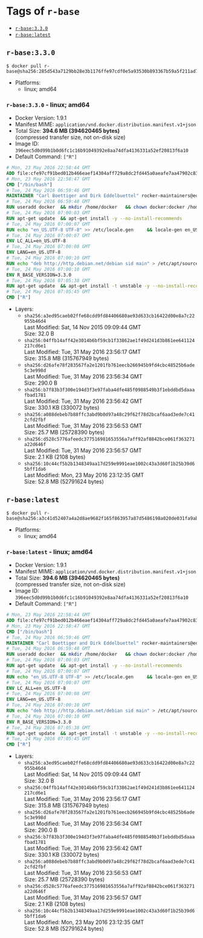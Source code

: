 <!-- THIS FILE IS GENERATED VIA '.template-helpers/generate-tag-details.pl' -->

# Tags of `r-base`

-	[`r-base:3.3.0`](#r-base330)
-	[`r-base:latest`](#r-baselatest)

## `r-base:3.3.0`

```console
$ docker pull r-base@sha256:285d543a7129bb28e3b1176ffe97cdf0e5a93530b893367b59a5f211ad71555a
```

- Platforms:
  - linux; amd64

### `r-base:3.3.0` - linux; amd64

- Docker Version: 1.9.1
- Manifest MIME: `application/vnd.docker.distribution.manifest.v1+json`
- Total Size: **394.6 MB (394620465 bytes)**  
  (compressed transfer size, not on-disk size)
- Image ID: `396eec5d0d99b1b0d6fc1c16b91049392e8aa74dfa4136331a52ef20813f6a10`
- Default Command: `["R"]`

```dockerfile
# Mon, 23 May 2016 22:58:44 GMT
ADD file:cfe97cf91bed012b466eaef14304aff729a8dc2fd445a0aeafe7aa47902c8351 in /
# Mon, 23 May 2016 22:58:47 GMT
CMD ["/bin/bash"]
# Tue, 24 May 2016 06:59:46 GMT
MAINTAINER "Carl Boettiger and Dirk Eddelbuettel" rocker-maintainers@eddelbuettel.com
# Tue, 24 May 2016 06:59:48 GMT
RUN useradd docker 	&& mkdir /home/docker 	&& chown docker:docker /home/docker 	&& addgroup docker staff
# Tue, 24 May 2016 07:00:03 GMT
RUN apt-get update 	&& apt-get install -y --no-install-recommends 		ed 		less 		locales 		vim-tiny 		wget 		ca-certificates 	&& rm -rf /var/lib/apt/lists/*
# Tue, 24 May 2016 07:00:07 GMT
RUN echo "en_US.UTF-8 UTF-8" >> /etc/locale.gen 	&& locale-gen en_US.utf8 	&& /usr/sbin/update-locale LANG=en_US.UTF-8
# Tue, 24 May 2016 07:00:07 GMT
ENV LC_ALL=en_US.UTF-8
# Tue, 24 May 2016 07:00:08 GMT
ENV LANG=en_US.UTF-8
# Tue, 24 May 2016 07:00:10 GMT
RUN echo "deb http://http.debian.net/debian sid main" > /etc/apt/sources.list.d/debian-unstable.list 	&& echo 'APT::Default-Release "testing";' > /etc/apt/apt.conf.d/default
# Tue, 24 May 2016 07:00:10 GMT
ENV R_BASE_VERSION=3.3.0
# Tue, 24 May 2016 07:05:38 GMT
RUN apt-get update 	&& apt-get install -t unstable -y --no-install-recommends 		littler                 r-cran-littler 		r-base=${R_BASE_VERSION}* 		r-base-dev=${R_BASE_VERSION}* 		r-recommended=${R_BASE_VERSION}*         && echo 'options(repos = c(CRAN = "https://cran.rstudio.com/"), download.file.method = "libcurl")' >> /etc/R/Rprofile.site         && echo 'source("/etc/R/Rprofile.site")' >> /etc/littler.r 	&& ln -s /usr/share/doc/littler/examples/install.r /usr/local/bin/install.r 	&& ln -s /usr/share/doc/littler/examples/install2.r /usr/local/bin/install2.r 	&& ln -s /usr/share/doc/littler/examples/installGithub.r /usr/local/bin/installGithub.r 	&& ln -s /usr/share/doc/littler/examples/testInstalled.r /usr/local/bin/testInstalled.r 	&& install.r docopt 	&& rm -rf /tmp/downloaded_packages/ /tmp/*.rds 	&& rm -rf /var/lib/apt/lists/*
# Tue, 24 May 2016 07:05:45 GMT
CMD ["R"]
```

- Layers:
  - `sha256:a3ed95caeb02ffe68cdd9fd84406680ae93d633cb16422d00e8a7c22955b46d4`  
    Last Modified: Sat, 14 Nov 2015 09:09:44 GMT  
    Size: 32.0 B
  - `sha256:04ffb14aff42e3014b6bf59cb1f33862ae1f49d241d3b861ee641124217cd6e1`  
    Last Modified: Tue, 31 May 2016 23:56:17 GMT  
    Size: 315.8 MB (315767949 bytes)
  - `sha256:d26afe78f283567fa2e1201fb761eecb266945b9fd4cbc48525b6ade5c3e998d`  
    Last Modified: Tue, 31 May 2016 23:56:34 GMT  
    Size: 290.0 B
  - `sha256:b7f83b3f300e194d3f3e97faba4dfe485f0988549b3f1ebddbd5daaafbad1781`  
    Last Modified: Tue, 31 May 2016 23:56:42 GMT  
    Size: 330.1 KB (330072 bytes)
  - `sha256:a088debeb7b88ffc3abd9b0d97a48c29f62f78d2bcaf6aad3ede7c412cfd2fbf`  
    Last Modified: Tue, 31 May 2016 23:56:53 GMT  
    Size: 25.7 MB (25728390 bytes)
  - `sha256:d528c5776afeedc377516981653556a7aff92af8842bce061f363271a22d646f`  
    Last Modified: Tue, 31 May 2016 23:56:57 GMT  
    Size: 2.1 KB (2108 bytes)
  - `sha256:10c44cf5b2b1348349aa17d259e9991eae1002c43a3d60f1b25b39d65bff1da6`  
    Last Modified: Mon, 23 May 2016 23:12:35 GMT  
    Size: 52.8 MB (52791624 bytes)

## `r-base:latest`

```console
$ docker pull r-base@sha256:a3c41d52407a4a2d8ae9682f165f863957a87d5486198a020de031fa9ab045a8
```

- Platforms:
  - linux; amd64

### `r-base:latest` - linux; amd64

- Docker Version: 1.9.1
- Manifest MIME: `application/vnd.docker.distribution.manifest.v1+json`
- Total Size: **394.6 MB (394620465 bytes)**  
  (compressed transfer size, not on-disk size)
- Image ID: `396eec5d0d99b1b0d6fc1c16b91049392e8aa74dfa4136331a52ef20813f6a10`
- Default Command: `["R"]`

```dockerfile
# Mon, 23 May 2016 22:58:44 GMT
ADD file:cfe97cf91bed012b466eaef14304aff729a8dc2fd445a0aeafe7aa47902c8351 in /
# Mon, 23 May 2016 22:58:47 GMT
CMD ["/bin/bash"]
# Tue, 24 May 2016 06:59:46 GMT
MAINTAINER "Carl Boettiger and Dirk Eddelbuettel" rocker-maintainers@eddelbuettel.com
# Tue, 24 May 2016 06:59:48 GMT
RUN useradd docker 	&& mkdir /home/docker 	&& chown docker:docker /home/docker 	&& addgroup docker staff
# Tue, 24 May 2016 07:00:03 GMT
RUN apt-get update 	&& apt-get install -y --no-install-recommends 		ed 		less 		locales 		vim-tiny 		wget 		ca-certificates 	&& rm -rf /var/lib/apt/lists/*
# Tue, 24 May 2016 07:00:07 GMT
RUN echo "en_US.UTF-8 UTF-8" >> /etc/locale.gen 	&& locale-gen en_US.utf8 	&& /usr/sbin/update-locale LANG=en_US.UTF-8
# Tue, 24 May 2016 07:00:07 GMT
ENV LC_ALL=en_US.UTF-8
# Tue, 24 May 2016 07:00:08 GMT
ENV LANG=en_US.UTF-8
# Tue, 24 May 2016 07:00:10 GMT
RUN echo "deb http://http.debian.net/debian sid main" > /etc/apt/sources.list.d/debian-unstable.list 	&& echo 'APT::Default-Release "testing";' > /etc/apt/apt.conf.d/default
# Tue, 24 May 2016 07:00:10 GMT
ENV R_BASE_VERSION=3.3.0
# Tue, 24 May 2016 07:05:38 GMT
RUN apt-get update 	&& apt-get install -t unstable -y --no-install-recommends 		littler                 r-cran-littler 		r-base=${R_BASE_VERSION}* 		r-base-dev=${R_BASE_VERSION}* 		r-recommended=${R_BASE_VERSION}*         && echo 'options(repos = c(CRAN = "https://cran.rstudio.com/"), download.file.method = "libcurl")' >> /etc/R/Rprofile.site         && echo 'source("/etc/R/Rprofile.site")' >> /etc/littler.r 	&& ln -s /usr/share/doc/littler/examples/install.r /usr/local/bin/install.r 	&& ln -s /usr/share/doc/littler/examples/install2.r /usr/local/bin/install2.r 	&& ln -s /usr/share/doc/littler/examples/installGithub.r /usr/local/bin/installGithub.r 	&& ln -s /usr/share/doc/littler/examples/testInstalled.r /usr/local/bin/testInstalled.r 	&& install.r docopt 	&& rm -rf /tmp/downloaded_packages/ /tmp/*.rds 	&& rm -rf /var/lib/apt/lists/*
# Tue, 24 May 2016 07:05:45 GMT
CMD ["R"]
```

- Layers:
  - `sha256:a3ed95caeb02ffe68cdd9fd84406680ae93d633cb16422d00e8a7c22955b46d4`  
    Last Modified: Sat, 14 Nov 2015 09:09:44 GMT  
    Size: 32.0 B
  - `sha256:04ffb14aff42e3014b6bf59cb1f33862ae1f49d241d3b861ee641124217cd6e1`  
    Last Modified: Tue, 31 May 2016 23:56:17 GMT  
    Size: 315.8 MB (315767949 bytes)
  - `sha256:d26afe78f283567fa2e1201fb761eecb266945b9fd4cbc48525b6ade5c3e998d`  
    Last Modified: Tue, 31 May 2016 23:56:34 GMT  
    Size: 290.0 B
  - `sha256:b7f83b3f300e194d3f3e97faba4dfe485f0988549b3f1ebddbd5daaafbad1781`  
    Last Modified: Tue, 31 May 2016 23:56:42 GMT  
    Size: 330.1 KB (330072 bytes)
  - `sha256:a088debeb7b88ffc3abd9b0d97a48c29f62f78d2bcaf6aad3ede7c412cfd2fbf`  
    Last Modified: Tue, 31 May 2016 23:56:53 GMT  
    Size: 25.7 MB (25728390 bytes)
  - `sha256:d528c5776afeedc377516981653556a7aff92af8842bce061f363271a22d646f`  
    Last Modified: Tue, 31 May 2016 23:56:57 GMT  
    Size: 2.1 KB (2108 bytes)
  - `sha256:10c44cf5b2b1348349aa17d259e9991eae1002c43a3d60f1b25b39d65bff1da6`  
    Last Modified: Mon, 23 May 2016 23:12:35 GMT  
    Size: 52.8 MB (52791624 bytes)
